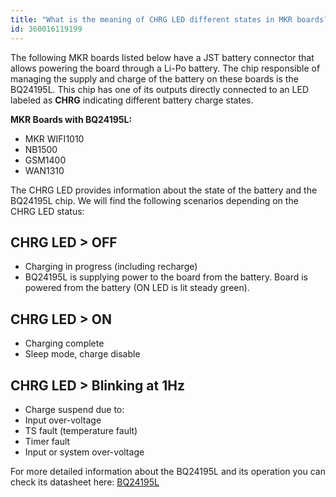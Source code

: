 ```yaml
---
title: "What is the meaning of CHRG LED different states in MKR boards?"
id: 360016119199
---
```


The following MKR boards listed below have a JST battery connector that allows powering the board through a Li-Po battery. The chip responsible of managing the supply and charge of the battery on these boards is the BQ24195L. This chip has one of its outputs directly connected to an LED labeled as **CHRG** indicating different battery charge states.

**MKR Boards with BQ24195L:**

* MKR WIFI1010
* NB1500
* GSM1400
* WAN1310

The CHRG LED provides information about the state of the battery and the BQ24195L chip. We will find the following scenarios depending on the CHRG LED status:

## CHRG LED > OFF

* Charging in progress (including recharge)
* BQ24195L is supplying power to the board from the battery. Board is powered from the battery (ON LED is lit steady green).

## CHRG LED > ON

* Charging complete
* Sleep mode, charge disable

## CHRG LED > Blinking at 1Hz

* Charge suspend due to:
* Input over-voltage
* TS fault (temperature fault)
* Timer fault
* Input or system over-voltage

For more detailed information about the BQ24195L and its operation you can check its datasheet here: [BQ24195L](https://www.ti.com/lit/ds/symlink/bq24195l.pdf?ts=1597152215766&ref_url=https%253A%252F%252Fwww.ti.com%252Fproduct%252FBQ24195L)
